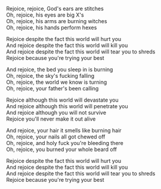 Rejoice, rejoice, God's ears are stitches  
Oh, rejoice, his eyes are big X's  
Oh, rejoice, his arms are burning witches  
Oh, rejoice, his hands perform hexes

Rejoice despite the fact this world will hurt you  
And rejoice despite the fact this world will kill you  
And rejoice despite the fact this world will tear you to shreds  
Rejoice because you're trying your best

And rejoice, the bed you sleep in is burning  
Oh, rejoice, the sky's fucking falling  
Oh, rejoice, the world we know is turning  
Oh, rejoice, your father's been calling

Rejoice although this world will devastate you  
And rejoice although this world will penetrate you  
And rejoice although you will not survive  
Rejoice you'll never make it out alive

And rejoice, your hair it smells like burning hair  
Oh, rejoice, your nails all got chewed off  
Oh, rejoice, and holy fuck you're bleeding there  
Oh, rejoice, you burned your whole beard off

Rejoice despite the fact this world will hurt you  
And rejoice despite the fact this world will kill you  
And rejoice despite the fact this world will tear you to shreds  
Rejoice because you're trying your best